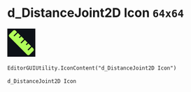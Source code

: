 # d_DistanceJoint2D Icon `64x64`
<img src="/img/d_DistanceJoint2D%20Icon.png" width=64 height=64>

``` CSharp
EditorGUIUtility.IconContent("d_DistanceJoint2D Icon")
```
```
d_DistanceJoint2D Icon
```
